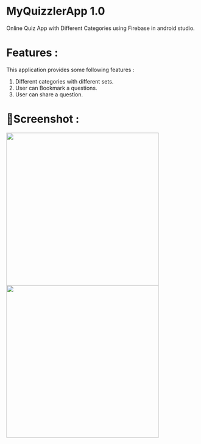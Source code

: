 # MyQuizzlerApp 1.0
Online Quiz App with Different Categories using Firebase in android studio.

# Features :
This application provides some following features :

1. Different categories with different sets.
2. User can Bookmark a questions.
3. User can share a question.

# 📱Screenshot : 
<p float="left">
<img src="https://user-images.githubusercontent.com/52040275/83490785-4836f180-a4ce-11ea-8143-2ea35d21ad2c.jpg" height="400" />
  
<img src="https://user-images.githubusercontent.com/52040275/83490856-643a9300-a4ce-11ea-8e50-5e99e410072e.jpg" height="400" />
</p>


